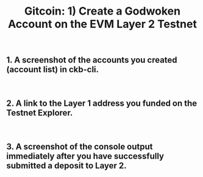 <h1 align="center">Gitcoin: 1) Create a Godwoken Account on the EVM Layer 2 Testnet</h1>

<br>

## 1. A screenshot of the accounts you created (account list) in ckb-cli.

<br>

## 2. A link to the Layer 1 address you funded on the Testnet Explorer.

<br>

## 3. A screenshot of the console output immediately after you have successfully submitted a deposit to Layer 2.
